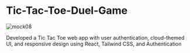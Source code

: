 # Tic-Tac-Toe-Duel-Game

![mock08](https://github.com/user-attachments/assets/fb2ba921-3449-46fb-9532-b668f5b25077)


Developed a Tic Tac Toe web app with user authentication, cloud-themed UI, and responsive design using React, Tailwind CSS, and Authentication
